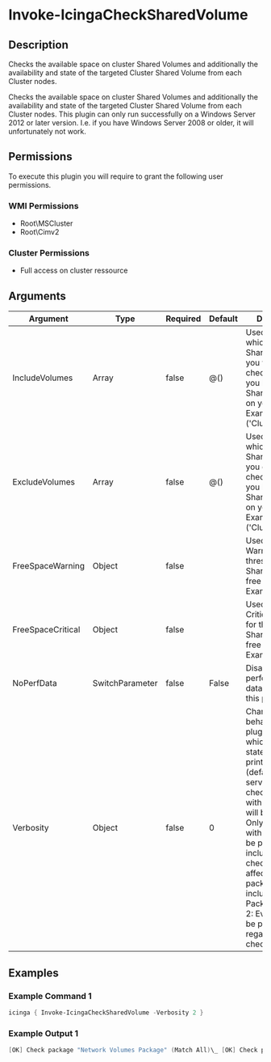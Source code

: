 
# Invoke-IcingaCheckSharedVolume

## Description

Checks the available space on cluster Shared Volumes and additionally the availability
and state of the targeted Cluster Shared Volume from each Cluster nodes.

Checks the available space on cluster Shared Volumes and additionally the availability
and state of the targeted Cluster Shared Volume from each Cluster nodes. This plugin can only
run successfully on a Windows Server 2012 or later version. I.e. if you have Windows Server 2008 or older,
it will unfortunately not work.

## Permissions

To execute this plugin you will require to grant the following user permissions.

### WMI Permissions

* Root\MSCluster
* Root\Cimv2

### Cluster Permissions

* Full access on cluster ressource

## Arguments

| Argument | Type | Required | Default | Description |
| ---      | ---  | ---      | ---     | ---         |
| IncludeVolumes | Array | false | @() | Used to Filter out which Cluster Shared Volumes you want to check, provided you have several SharedVolumes on your system. Example ('Cluster disk 2') |
| ExcludeVolumes | Array | false | @() | Used to Filter out which Cluster Shared Volumes you don't want to check, provided you have several SharedVolumes on your system. Example ('Cluster disk 2'). |
| FreeSpaceWarning | Object | false |  | Used to specify a Warning threshold for the SharedVolume free space in %. Example (10) |
| FreeSpaceCritical | Object | false |  | Used to specify a Critical threshold for the SharedVolume free space in %. Example (5) |
| NoPerfData | SwitchParameter | false | False | Disables the performance data output of this plugin |
| Verbosity | Object | false | 0 | Changes the behavior of the plugin output which check states are printed: 0 (default): Only service checks/packages with state not OK will be printed 1: Only services with not OK will be printed including OK checks of affected check packages including Package config 2: Everything will be printed regardless of the check state |

## Examples

### Example Command 1

```powershell
icinga { Invoke-IcingaCheckSharedVolume -Verbosity 2 }
```

### Example Output 1

```powershell
[OK] Check package "Network Volumes Package" (Match All)\_ [OK] Check package "Cluster Resource Package" (Match All) \_ [OK] Cluster Disk 1 Status: Online \_ [OK] Storage Qos Resource Status: Online\_ [OK] Check package "SharedVolume Cluster Disk 2" (Match All) \_ [OK] Cluster Disk 2 Fault State: NoFaults \_ [OK] Cluster Disk 2 FreeSpace: 89.06% \_ [OK] Cluster Disk 2 RedirectedAccess: False \_ [OK] Cluster Disk 2 State: Online \_ [OK] Check package "Members" (Match All)\_ [OK] Check package "SharedVolume Cluster Disk 2 (Node: volume-node1)" (Match All)\_ [OK] Cluster Disk 2 Block RedirectedIOReason: NotBlockRedirected\_ [OK] Cluster Disk 2 FileSystem RedirectedIOReason: NotFileSystemRedirected\_ [OK] Cluster Disk 2 StateInfo: Direct\_ [OK] Check package "SharedVolume Cluster Disk 2 (Node: volume-node2)" (Match All) \_ [OK] Cluster Disk 2 Block RedirectedIOReason: NotBlockRedirected \_ [OK] Cluster Disk 2 FileSystem RedirectedIOReason: NotFileSystemRedirected\_ [OK] Cluster Disk 2 StateInfo: Direct\_ [OK] Check package "SharedVolume Cluster Disk 3" (Match All) \_ [OK] Cluster Disk 3 Fault State: NoFaults \_ [OK] Cluster Disk 3 FreeSpace: 89.06% \_ [OK] Cluster Disk 3 RedirectedAccess: False \_ [OK] Cluster Disk 3 State: Online \_ [OK] Check package "Members" (Match All)\_ [OK] Check package "SharedVolume Cluster Disk 3 (Node: volume-node1)" (Match All)\_ [OK] Cluster Disk 3 Block RedirectedIOReason: NotBlockRedirected\_ [OK] Cluster Disk 3 FileSystem RedirectedIOReason: NotFileSystemRedirected\_ [OK] Cluster Disk 3 StateInfo: Direct \_ [OK] Check package "SharedVolume Cluster Disk 3 (Node: volume-node2)" (Match All)\_ [OK] Cluster Disk 3 Block RedirectedIOReason: NotBlockRedirected\_ [OK] Cluster Disk 3 FileSystem RedirectedIOReason: NotFileSystemRedirected\_ [OK] Cluster Disk 3 StateInfo: Direct| 'cluster_disk_2_freespace'=89.06%;;;0;100 'storage_qos_resource_status'=2;3;4 'cluster_disk_1_status'=2;3;4 'cluster_disk_3_freespace'=89.06%;;;0;100
```
